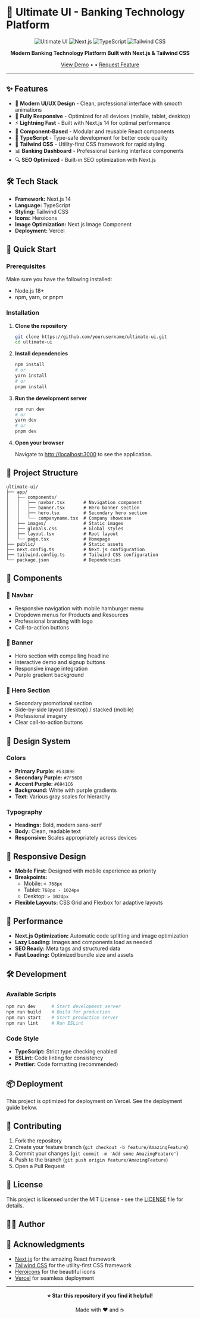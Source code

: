 # 🚀 Ultimate UI - Banking Technology Platform

<div align="center">

![Ultimate UI](https://img.shields.io/badge/Ultimate%20UI-Banking%20Platform-purple?style=for-the-badge)
![Next.js](https://img.shields.io/badge/Next.js-14-black?style=for-the-badge&logo=next.js)
![TypeScript](https://img.shields.io/badge/TypeScript-007ACC?style=for-the-badge&logo=typescript&logoColor=white)
![Tailwind CSS](https://img.shields.io/badge/Tailwind_CSS-38B2AC?style=for-the-badge&logo=tailwind-css&logoColor=white)

**Modern Banking Technology Platform Built with Next.js & Tailwind CSS**

[View Demo](https://ultimate-ui-ryhs.vercel.app/) • • [Request Feature](https://github.com/Anthic/ultimate-ui)

</div>

---

## ✨ Features

- 🎨 **Modern UI/UX Design** - Clean, professional interface with smooth animations
- 📱 **Fully Responsive** - Optimized for all devices (mobile, tablet, desktop)
- ⚡ **Lightning Fast** - Built with Next.js 14 for optimal performance
- 🎯 **Component-Based** - Modular and reusable React components
- 🔧 **TypeScript** - Type-safe development for better code quality
- 🎨 **Tailwind CSS** - Utility-first CSS framework for rapid styling
- 📊 **Banking Dashboard** - Professional banking interface components
- 🔍 **SEO Optimized** - Built-in SEO optimization with Next.js

## 🛠️ Tech Stack

- **Framework:** Next.js 14
- **Language:** TypeScript
- **Styling:** Tailwind CSS
- **Icons:** Heroicons
- **Image Optimization:** Next.js Image Component
- **Deployment:** Vercel

## 🚀 Quick Start

### Prerequisites

Make sure you have the following installed:

- Node.js 18+
- npm, yarn, or pnpm

### Installation

1. **Clone the repository**

   ```bash
   git clone https://github.com/yourusername/ultimate-ui.git
   cd ultimate-ui
   ```

2. **Install dependencies**

   ```bash
   npm install
   # or
   yarn install
   # or
   pnpm install
   ```

3. **Run the development server**

   ```bash
   npm run dev
   # or
   yarn dev
   # or
   pnpm dev
   ```

4. **Open your browser**

   Navigate to [http://localhost:3000](http://localhost:3000) to see the application.

## 📁 Project Structure

```
ultimate-ui/
├── app/
│   ├── components/
│   │   ├── navbar.tsx       # Navigation component
│   │   ├── banner.tsx       # Hero banner section
│   │   ├── hero.tsx         # Secondary hero section
│   │   └── companyname.tsx  # Company showcase
│   ├── images/              # Static images
│   ├── globals.css          # Global styles
│   ├── layout.tsx           # Root layout
│   └── page.tsx             # Homepage
├── public/                  # Static assets
├── next.config.ts           # Next.js configuration
├── tailwind.config.ts       # Tailwind CSS configuration
└── package.json             # Dependencies
```

## 🎨 Components

### 🧭 Navbar

- Responsive navigation with mobile hamburger menu
- Dropdown menus for Products and Resources
- Professional branding with logo
- Call-to-action buttons

### 🎯 Banner

- Hero section with compelling headline
- Interactive demo and signup buttons
- Responsive image integration
- Purple gradient background

### 💼 Hero Section

- Secondary promotional section
- Side-by-side layout (desktop) / stacked (mobile)
- Professional imagery
- Clear call-to-action buttons

## 🎨 Design System

### Colors

- **Primary Purple:** `#53389E`
- **Secondary Purple:** `#7F56D9`
- **Accent Purple:** `#6941C6`
- **Background:** White with purple gradients
- **Text:** Various gray scales for hierarchy

### Typography

- **Headings:** Bold, modern sans-serif
- **Body:** Clean, readable text
- **Responsive:** Scales appropriately across devices

## 📱 Responsive Design

- **Mobile First:** Designed with mobile experience as priority
- **Breakpoints:**
  - Mobile: `< 768px`
  - Tablet: `768px - 1024px`
  - Desktop: `> 1024px`
- **Flexible Layouts:** CSS Grid and Flexbox for adaptive layouts

## 🚀 Performance

- **Next.js Optimization:** Automatic code splitting and image optimization
- **Lazy Loading:** Images and components load as needed
- **SEO Ready:** Meta tags and structured data
- **Fast Loading:** Optimized bundle size and assets

## 🛠️ Development

### Available Scripts

```bash
npm run dev      # Start development server
npm run build    # Build for production
npm run start    # Start production server
npm run lint     # Run ESLint
```

### Code Style

- **TypeScript:** Strict type checking enabled
- **ESLint:** Code linting for consistency
- **Prettier:** Code formatting (recommended)

## 📦 Deployment

This project is optimized for deployment on Vercel. See the deployment guide below.

## 🤝 Contributing

1. Fork the repository
2. Create your feature branch (`git checkout -b feature/AmazingFeature`)
3. Commit your changes (`git commit -m 'Add some AmazingFeature'`)
4. Push to the branch (`git push origin feature/AmazingFeature`)
5. Open a Pull Request

## 📄 License

This project is licensed under the MIT License - see the [LICENSE](LICENSE) file for details.

## 👨‍💻 Author



## 🙏 Acknowledgments

- [Next.js](https://nextjs.org/) for the amazing React framework
- [Tailwind CSS](https://tailwindcss.com/) for the utility-first CSS framework
- [Heroicons](https://heroicons.com/) for the beautiful icons
- [Vercel](https://vercel.com/) for seamless deployment

---

<div align="center">

**⭐ Star this repository if you find it helpful!**

Made with ❤️ and ☕

</div>
